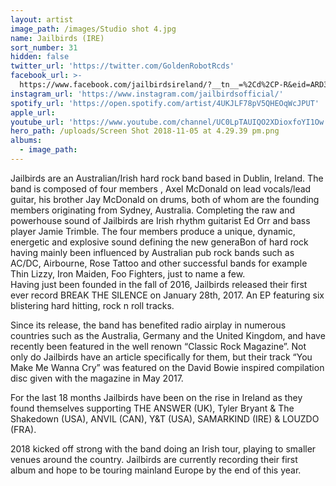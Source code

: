 ```yaml
---
layout: artist
image_path: /images/Studio shot 4.jpg
name: Jailbirds (IRE)
sort_number: 31
hidden: false
twitter_url: 'https://twitter.com/GoldenRobotRcds'
facebook_url: >-
  https://www.facebook.com/jailbirdsireland/?__tn__=%2Cd%2CP-R&eid=ARD3NdMRyCmV4M6YbplFk0qVrdHJh4bxWG_AvtbvNKlY1XU_xmPbHas9sDppsQO5H823yohtCg2wMBIx
instagram_url: 'https://www.instagram.com/jailbirdsofficial/'
spotify_url: 'https://open.spotify.com/artist/4UKJLF78pV5QHEOqWcJPUT'
apple_url:
youtube_url: 'https://www.youtube.com/channel/UC0LpTAUIQO2XDioxfoYI1Ow'
hero_path: /uploads/Screen Shot 2018-11-05 at 4.29.39 pm.png
albums:
  - image_path:
---
```


Jailbirds are an Australian/Irish hard rock band based in Dublin, Ireland. The band is composed of four members , Axel McDonald on lead vocals/lead guitar, his brother Jay McDonald on drums, both of whom are the founding members originating from Sydney, Australia. Completing the raw and powerhouse sound of Jailbirds are Irish rhythm guitarist Ed Orr and bass player Jamie Trimble. The four members produce a unique, dynamic, energetic and explosive sound defining the new generaBon of hard rock having mainly been influenced by Australian pub rock bands such as AC/DC, Airbourne, Rose Tattoo and other successful bands for example Thin Lizzy, Iron Maiden, Foo Fighters, just to name a few.<br>Having just been founded in the fall of 2016, Jailbirds released their first ever record BREAK THE SILENCE on January 28th, 2017. An EP featuring six blistering hard hitting, rock n roll tracks.

Since its release, the band has benefited radio airplay in numerous countries such as the Australia, Germany and the United Kingdom, and have recently been featured in the well renown “Classic Rock Magazine”. Not only do Jailbirds have an article specifically for them, but their track “You Make Me Wanna Cry” was featured on the David Bowie inspired compilation disc given with the magazine in May 2017.

For the last 18 months Jailbirds have been on the rise in Ireland as they found themselves supporting THE ANSWER (UK), Tyler Bryant & The Shakedown (USA), ANVIL (CAN), Y&T (USA), SAMARKIND (IRE) & LOUZDO (FRA).

2018 kicked off strong with the band doing an Irish tour, playing to smaller venues around the country. Jailbirds are currently recording their first album and hope to be touring mainland Europe by the end of this year.